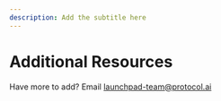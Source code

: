 ```yaml
---
description: Add the subtitle here
---
```


# Additional Resources
Have more to add? Email launchpad-team@protocol.ai
